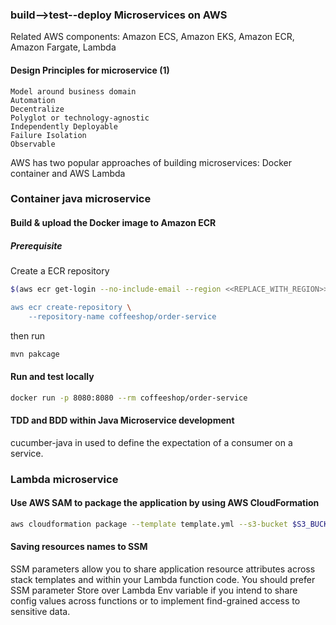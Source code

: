 ### build-->test--deploy Microservices on AWS

Related AWS components: 
Amazon ECS, Amazon EKS, Amazon ECR, Amazon Fargate, Lambda

#### Design Principles for microservice (1) ####

    Model around business domain
    Automation
    Decentralize
    Polyglot or technology-agnostic
    Independently Deployable
    Failure Isolation
    Observable

AWS has two popular approaches of building microservices: Docker container and AWS Lambda


### Container java microservice ###

#### Build & upload the Docker image to Amazon ECR ####

##### Prerequisite #####
Create a ECR repository
```bash
$(aws ecr get-login --no-include-email --region <<REPLACE_WITH_REGION>>)

aws ecr create-repository \
    --repository-name coffeeshop/order-service
```
then run
```bash
mvn pakcage
```


#### Run and test locally ####

```bash
docker run -p 8080:8080 --rm coffeeshop/order-service
```

#### TDD and BDD within Java Microservice development ####

cucumber-java in used to define the expectation of a consumer on a service. 

### Lambda microservice ###

#### Use AWS SAM to package the application by using AWS CloudFormation ####

```bash
aws cloudformation package --template template.yml --s3-bucket $S3_BUCKET --output-template template-export.yml
```

#### Saving resources names to SSM ####
SSM parameters allow you to share application resource attributes across stack templates and within your Lambda function code. You should prefer SSM parameter Store over Lambda Env variable if you intend to share config values across functions or to implement find-grained access to sensitive data.  
